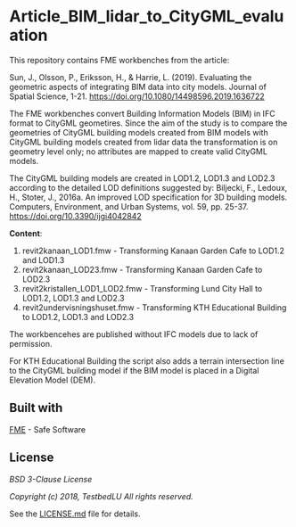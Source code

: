# Article_BIM_lidar_to_CityGML_evaluation

This repository contains FME workbenches from the article:

Sun, J., Olsson, P., Eriksson, H., & Harrie, L. (2019). Evaluating the geometric aspects of integrating BIM data into city models. Journal of Spatial Science, 1-21. https://doi.org/10.1080/14498596.2019.1636722

The FME workbenches convert Building Information Models (BIM) in IFC format to CityGML geometires. Since the aim of the study is to compare the geometries of CityGML building models created from BIM models with CityGML building models created from lidar data the transformation is on geometry level only; no attributes are mapped to create valid CityGML models. 

The CityGML building models are created in LOD1.2, LOD1.3 and LOD2.3 according to the detailed LOD definitions suggested by:
Biljecki, F., Ledoux, H., Stoter, J., 2016a. An improved LOD specification for 3D building models. Computers, Environment, and Urban Systems, vol. 59, pp. 25-37. https://doi.org/10.3390/ijgi4042842

__Content__:
1. revit2kanaan_LOD1.fmw - Transforming Kanaan Garden Cafe to LOD1.2 and LOD1.3
2. revit2kanaan_LOD23.fmw - Transforming Kanaan Garden Cafe to LOD2.3
3. revit2kristallen_LOD1_LOD2.fmw - Transforming Lund City Hall to LOD1.2, LOD1.3 and LOD2.3
4. revit2undervisningshuset.fmw - Transforming KTH Educational Building to LOD1.2, LOD1.3 and LOD2.3

The workbencehes are published without IFC models due to lack of permission.

For KTH Educational Building the script also adds a terrain intersection line to the CityGML building model if the BIM model is placed in a Digital Elevation Model (DEM).

## Built with
[FME](https://www.safe.com/) - Safe Software


## License

*BSD 3-Clause License*

*Copyright (c) 2018, TestbedLU*
*All rights reserved.*

See the [LICENSE.md](https://github.com/TestbedLU/Testbed_BIM_GIS/blob/master/LICENSE) file for details.
